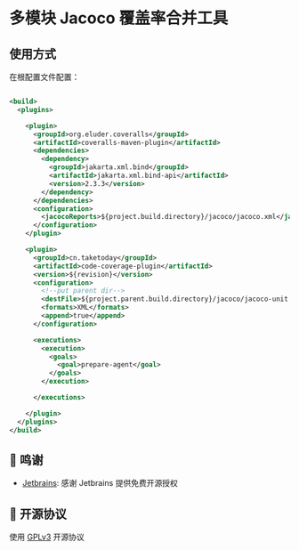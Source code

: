 # 多模块 Jacoco 覆盖率合并工具

## 使用方式

在根配置文件配置：

```xml

<build>
  <plugins>

    <plugin>
      <groupId>org.eluder.coveralls</groupId>
      <artifactId>coveralls-maven-plugin</artifactId>
      <dependencies>
        <dependency>
          <groupId>jakarta.xml.bind</groupId>
          <artifactId>jakarta.xml.bind-api</artifactId>
          <version>2.3.3</version>
        </dependency>
      </dependencies>
      <configuration>
        <jacocoReports>${project.build.directory}/jacoco/jacoco.xml</jacocoReports>
      </configuration>
    </plugin>

    <plugin>
      <groupId>cn.taketoday</groupId>
      <artifactId>code-coverage-plugin</artifactId>
      <version>${revision}</version>
      <configuration>
        <!--put parent dir-->
        <destFile>${project.parent.build.directory}/jacoco/jacoco-unit.exec</destFile>
        <formats>XML</formats>
        <append>true</append>
      </configuration>

      <executions>
        <execution>
          <goals>
            <goal>prepare-agent</goal>
          </goals>
        </execution>

      </executions>

    </plugin>
  </plugins>
</build>
```

## 🙏 鸣谢

* [Jetbrains](https://www.jetbrains.com/?from=https://github.com/TAKETODAY/today-infrastructure): 感谢 Jetbrains 提供免费开源授权

## 📄 开源协议

使用 [GPLv3](https://github.com/TAKETODAY/today-infrastructure/blob/master/LICENSE) 开源协议

